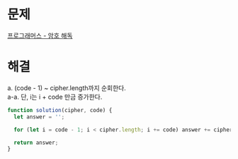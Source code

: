 # 문제

[프로그래머스 - 암호 해독](https://school.programmers.co.kr/learn/courses/30/lessons/120892)

# 해결

a. (code - 1) ~ cipher.length까지 순회한다.  
a-a. 단, i는 i + code 만금 증가한다.

```js
function solution(cipher, code) {
  let answer = '';

  for (let i = code - 1; i < cipher.length; i += code) answer += cipher[i];

  return answer;
}
```
